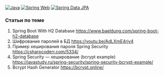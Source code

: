 [![Java](https://img.shields.io/badge/Java-E43222??style=for-the-badge&logo=java&logoColor=FFFFFF)](https://java.com/)
[![Spring Web](https://img.shields.io/badge/Spring_Web-FFFFFF??style=for-the-badge&logo=Spring)](https://spring.io/guides/gs/serving-web-content/)
[![Spring Data JPA](https://img.shields.io/badge/Spring_Data_JPA-FFFFFF??style=for-the-badge&logo=Spring)](https://spring.io/projects/spring-data-jpa)

### Статьи по теме
1. Spring Boot With H2 Database https://www.baeldung.com/spring-boot-h2-database
2. Шифрование паролей в БД https://youtu.be/AdLXmE4rjy4
3. Пример хеширования пароля Spring Security https://csharpcoderr.com/5334/
4. Spring Security — хеширование (bcrypt example) https://javastudy.ru/spring-security/spring-security-bcrypt-example/
5. Bcrypt Hash Generator https://bcrypt.online/